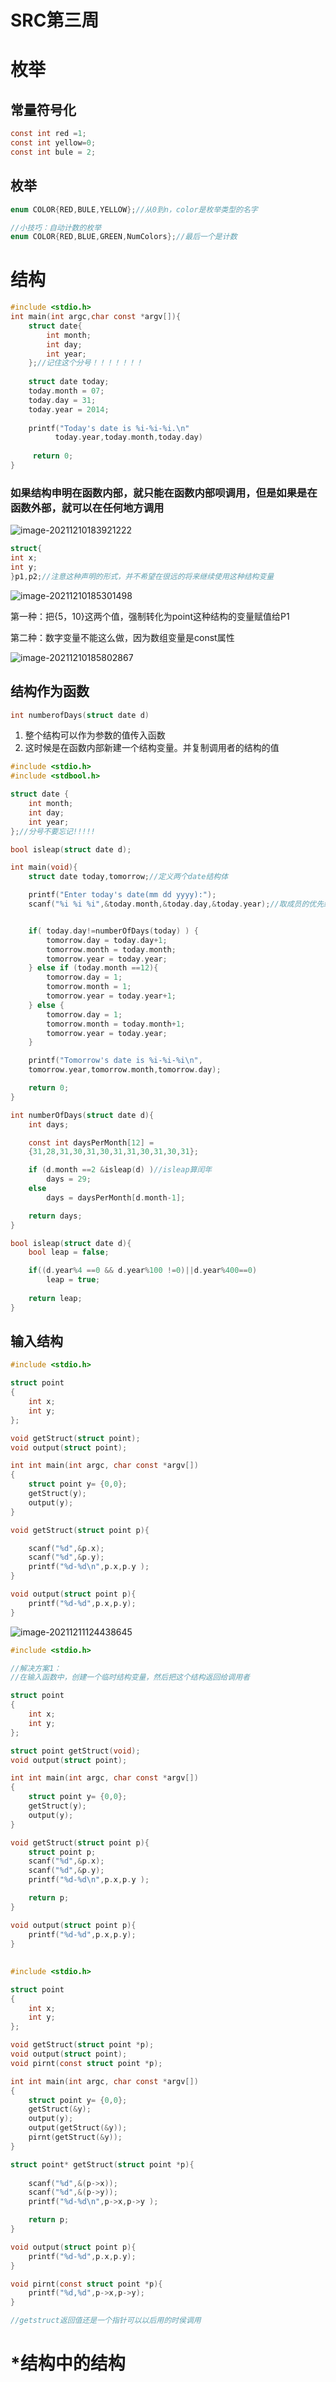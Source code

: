 # SRC第三周

# 枚举

##  常量符号化

```c
const int red =1;
const int yellow=0;
const int bule = 2;
```

## 枚举

```c
enum COLOR{RED,BULE,YELLOW};//从0到n，color是枚举类型的名字

//小技巧：自动计数的枚举
enum COLOR{RED,BLUE,GREEN,NumColors};//最后一个是计数

```

# 结构

```c
#include <stdio.h>
int main(int argc,char const *argv[]){
    struct date{
        int month;
        int day;
        int year;
    };//记住这个分号！！！！！！！
    
    struct date today;
    today.month = 07;
    today.day = 31;
    today.year = 2014;
    
    printf("Today's date is %i-%i-%i.\n"
          today.year,today.month,today.day)
        
     return 0;   
}
```

### 如果结构申明在函数内部，就只能在函数内部呗调用，但是如果是在函数外部，就可以在任何地方调用

![image-20211210183921222](C:\Users\10203\AppData\Roaming\Typora\typora-user-images\image-20211210183921222.png)



```c
struct{
int x;
int y;
}p1,p2;//注意这种声明的形式，并不希望在很远的将来继续使用这种结构变量
```

![image-20211210185301498](C:\Users\10203\AppData\Roaming\Typora\typora-user-images\image-20211210185301498.png)

第一种：把{5，10}这两个值，强制转化为point这种结构的变量赋值给P1

第二种：数字变量不能这么做，因为数组变量是const属性

![image-20211210185802867](C:\Users\10203\AppData\Roaming\Typora\typora-user-images\image-20211210185802867.png)

## 结构作为函数

```c
int numberofDays(struct date d)
```

1. 整个结构可以作为参数的值传入函数
2. 这时候是在函数内部新建一个结构变量。并复制调用者的结构的值

```c
#include <stdio.h>
#include <stdbool.h>

struct date {
    int month;
    int day;
    int year;
};//分号不要忘记!!!!!

bool isleap(struct date d);

int main(void){
    struct date today,tomorrow;//定义两个date结构体

    printf("Enter today's date(mm dd yyyy):");
    scanf("%i %i %i",&today.month,&today.day,&today.year);//取成员的优先级比取地址要高


    if( today.day!=numberOfDays(today) ) {
        tomorrow.day = today.day+1;
        tomorrow.month = today.month;
        tomorrow.year = today.year;
    } else if (today.month ==12){
        tomorrow.day = 1;
        tomorrow.month = 1;
        tomorrow.year = today.year+1;
    } else {
        tomorrow.day = 1;
        tomorrow.month = today.month+1;
        tomorrow.year = today.year;
    }

    printf("Tomorrow's date is %i-%i-%i\n",
    tomorrow.year,tomorrow.month,tomorrow.day);

    return 0;
}

int numberOfDays(struct date d){
    int days;

    const int daysPerMonth[12] = 
    {31,28,31,30,31,30,31,31,30,31,30,31};

    if (d.month ==2 &isleap(d) )//isleap算闰年
        days = 29;
    else
        days = daysPerMonth[d.month-1];

    return days;        
}

bool isleap(struct date d){
    bool leap = false;

    if((d.year%4 ==0 && d.year%100 !=0)||d.year%400==0)
        leap = true;
        
    return leap;    
}
```

## 输入结构

```c
#include <stdio.h>

struct point
{
	int x;
	int y;
};

void getStruct(struct point);
void output(struct point);

int int main(int argc, char const *argv[])
{
	struct point y= {0,0};
	getStruct(y);
	output(y);
}

void getStruct(struct point p){

	scanf("%d",&p.x);
	scanf("%d",&p.y);
	printf("%d-%d\n",p.x,p.y );
}

void output(struct point p){
	printf("%d-%d",p.x,p.y);
}
```

![image-20211211124438645](C:\Users\10203\AppData\Roaming\Typora\typora-user-images\image-20211211124438645.png)

```c
#include <stdio.h>

//解决方案1：
//在输入函数中，创建一个临时结构变量，然后把这个结构返回给调用者

struct point
{
	int x;
	int y;
};

struct point getStruct(void);
void output(struct point);

int int main(int argc, char const *argv[])
{
	struct point y= {0,0};
	getStruct(y);
	output(y);
}

void getStruct(struct point p){
    struct point p;
	scanf("%d",&p.x);
	scanf("%d",&p.y);
	printf("%d-%d\n",p.x,p.y );

	return p;
}

void output(struct point p){
	printf("%d-%d",p.x,p.y);
}


```

## 

```c
#include <stdio.h>

struct point
{
	int x;
	int y;
};

void getStruct(struct point *p);
void output(struct point);
void pirnt(const struct point *p);

int int main(int argc, char const *argv[])
{
	struct point y= {0,0};
	getStruct(&y);
	output(y);
	output(getStruct(&y));
	pirnt(getStruct(&y));
}

struct point* getStruct(struct point *p){
    
	scanf("%d",&(p->x));
	scanf("%d",&(p->y));
	printf("%d-%d\n",p->x,p->y );

	return p;
}

void output(struct point p){
	printf("%d-%d",p.x,p.y);
}

void pirnt(const struct point *p){
	printf("%d,%d",p->x,p->y);
}

//getstruct返回值还是一个指针可以以后用的时侯调用
```

# *结构中的结构

